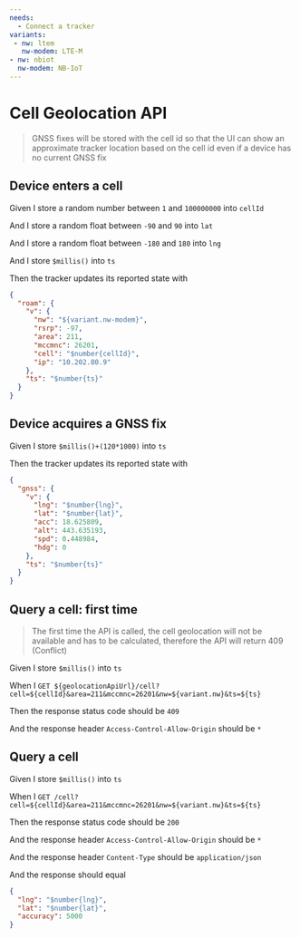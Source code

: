 ```yaml
---
needs:
  - Connect a tracker
variants:
 - nw: ltem
   nw-modem: LTE-M
- nw: nbiot
  nw-modem: NB-IoT
---
```


# Cell Geolocation API

> GNSS fixes will be stored with the cell id so that the UI can show an
> approximate tracker location based on the cell id even if a device has no
> current GNSS fix

## Device enters a cell

Given I store a random number between `1` and `100000000` into `cellId`

And I store a random float between `-90` and `90` into `lat`

And I store a random float between `-180` and `180` into `lng`

And I store `$millis()` into `ts`

Then the tracker updates its reported state with

```json
{
  "roam": {
    "v": {
      "nw": "${variant.nw-modem}",
      "rsrp": -97,
      "area": 211,
      "mccmnc": 26201,
      "cell": "$number{cellId}",
      "ip": "10.202.80.9"
    },
    "ts": "$number{ts}"
  }
}
```

## Device acquires a GNSS fix

Given I store `$millis()+(120*1000)` into `ts`

Then the tracker updates its reported state with

```json
{
  "gnss": {
    "v": {
      "lng": "$number{lng}",
      "lat": "$number{lat}",
      "acc": 18.625809,
      "alt": 443.635193,
      "spd": 0.448984,
      "hdg": 0
    },
    "ts": "$number{ts}"
  }
}
```

## Query a cell: first time

> The first time the API is called, the cell geolocation will not be available
> and has to be calculated, therefore the API will return 409 (Conflict)

Given I store `$millis()` into `ts`

When I
`GET ${geolocationApiUrl}/cell?cell=${cellId}&area=211&mccmnc=26201&nw=${variant.nw}&ts=${ts}`

Then the response status code should be `409`

And the response header `Access-Control-Allow-Origin` should be `*`

## Query a cell

Given I store `$millis()` into `ts`

When I
`GET /cell?cell=${cellId}&area=211&mccmnc=26201&nw=${variant.nw}&ts=${ts}`

Then the response status code should be `200`

And the response header `Access-Control-Allow-Origin` should be `*`

And the response header `Content-Type` should be `application/json`

And the response should equal

```json
{
  "lng": "$number{lng}",
  "lat": "$number{lat}",
  "accuracy": 5000
}
```
